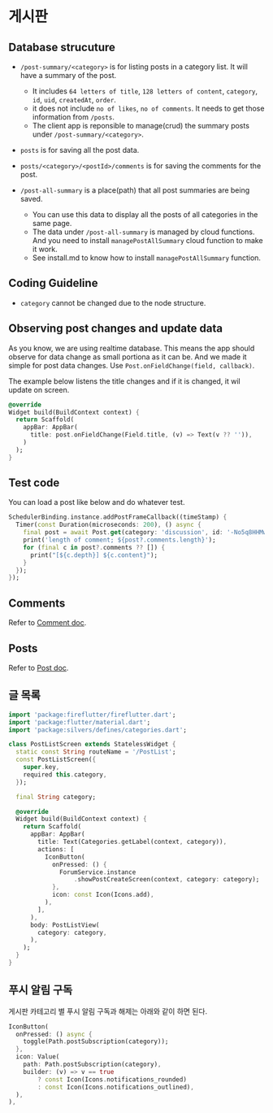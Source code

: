 # 게시판

## Database strucuture

- `/post-summary/<category>` is for listing posts in a category list. It will have a summary of the post.
    - It includes `64 letters of title`, `128 letters of content`, `category`, `id`, `uid`, `createdAt`, `order`.
    - it does not include `no of likes`, `no of comments`. It needs to get those information from `/posts`.
    - The client app is reponsible to manage(crud) the summary posts under `/post-summary/<category>`.
- `posts` is for saving all the post data.
- `posts/<category>/<postId>/comments` is for saving the comments for the post.

- `/post-all-summary` is a place(path) that all post summaries are being saved.
    - You can use this data to display all the posts of all categories in the same page.
    - The data under `/post-all-summary` is managed by cloud functions. And you need to install `managePostAllSummary` cloud function to make it work.
    - See install.md to know how to install `managePostAllSummary` function.

## Coding Guideline

- `category` cannot be changed due to the node structure.

## Observing post changes and update data

As you know, we are using realtime database. This means the app should observe for data change as small portiona as it can be. And we made it simple for post data changes. Use `Post.onFieldChange(field, callback)`.

The example below listens the title changes and if it is changed, it wil update on screen.

```dart
@override
Widget build(BuildContext context) {
  return Scaffold(
    appBar: AppBar(
      title: post.onFieldChange(Field.title, (v) => Text(v ?? '')),
    )
  );
}
```

## Test code

You can load a post like below and do whatever test.

```dart
SchedulerBinding.instance.addPostFrameCallback((timeStamp) {
  Timer(const Duration(microseconds: 200), () async {
    final post = await Post.get(category: 'discussion', id: '-No5q8HHMw7ZDZSjR-Qu');
    print('length of comment; ${post?.comments.length}');
    for (final c in post?.comments ?? []) {
      print("[${c.depth}] ${c.content}");
    }
  });
});
```

## Comments

Refer to [Comment doc](comments.md).

## Posts

Refer to [Post doc](post.md).

## 글 목록

```dart
import 'package:fireflutter/fireflutter.dart';
import 'package:flutter/material.dart';
import 'package:silvers/defines/categories.dart';

class PostListScreen extends StatelessWidget {
  static const String routeName = '/PostList';
  const PostListScreen({
    super.key,
    required this.category,
  });

  final String category;

  @override
  Widget build(BuildContext context) {
    return Scaffold(
      appBar: AppBar(
        title: Text(Categories.getLabel(context, category)),
        actions: [
          IconButton(
            onPressed: () {
              ForumService.instance
                  .showPostCreateScreen(context, category: category);
            },
            icon: const Icon(Icons.add),
          ),
        ],
      ),
      body: PostListView(
        category: category,
      ),
    );
  }
}
```

## 푸시 알림 구독

게시판 카테고리 별 푸시 알림 구독과 해제는 아래와 같이 하면 된다.

```dart
IconButton(
  onPressed: () async {
    toggle(Path.postSubscription(category));
  },
  icon: Value(
    path: Path.postSubscription(category),
    builder: (v) => v == true
        ? const Icon(Icons.notifications_rounded)
        : const Icon(Icons.notifications_outlined),
  ),
),
```
